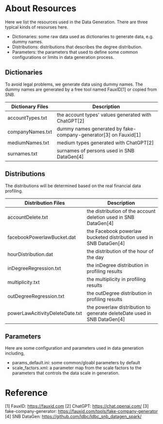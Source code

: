 # About Resources

Here we list the resources used in the Data Generation. There are three typical kinds of resourses here.

- Dictionaries: some raw data used as dictionaries to generate data, e.g. dummy names.
- Distributions: distributions that describes the degree distribution.
- Parameters: the parameters that used to define some common configurations or limits in data generation process.

## Dictionaries

To avoid legal problems, we generate data using dummy names. The dummy names are generated by a free tool named
FauxID[1] or copied from SNB.

| Dictionary Files | Description                                                     |
|------------------|-----------------------------------------------------------------|
| accountTypes.txt | the account types' values generated with ChatGPT[2]             |
| companyNames.txt | dummy names generated by fake-company-generator[3] on Fauxid[1] |
| mediumNames.txt  | medium types generated with ChatGPT[2]                          |
| surnames.txt     | surnames of persons used in SNB DataGen[4]                      |

## Distributions

The distributions will be determined based on the real financial data profiling.

| Distribution Files              | Description                                                             |
|---------------------------------|-------------------------------------------------------------------------|
| accountDelete.txt               | the distribution of the account deletion used in SNB DataGen[4]         |
| facebookPowerlawBucket.dat      | the Facebook powerlaw bucketed distribution used in SNB DataGen[4]      |
| hourDistribution.dat            | the distribution of the hour of the day                                 |
| inDegreeRegression.txt          | the inDegree distribution in profiling results                          |
| multiplicity.txt                | the multiplicity in profiling results                                   |
| outDegreeRegression.txt         | the outDegree distribution in profiling results                         |
| powerLawAcitivityDeleteDate.txt | the powerlaw distribution to generate deleteDate used in SNB DataGen[4] |

## Parameters

Here are some configuration and parameters used in data generation including,

- params_default.ini: some common/gloabl parameters by default
- scale_factors.xml: a parameter map from the scale factors to the parameters that controls the data scale in
  generation.

# Reference

[1] FauxID: https://fauxid.com
[2] ChatGPT: https://chat.openai.com/
[3] fake-company-generator: https://fauxid.com/tools/fake-company-generator
[4] SNB DataGen: https://github.com/ldbc/ldbc_snb_datagen_spark/
